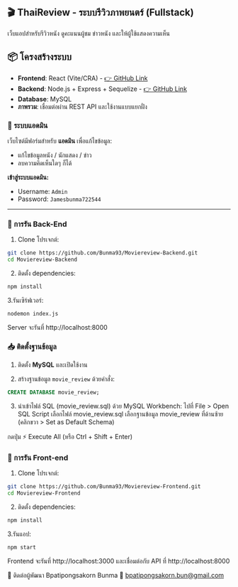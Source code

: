 ## 🎬 ThaiReview - ระบบรีวิวภาพยนตร์ (Fullstack)
เว็บแอปสำหรับรีวิวหนัง ดูคะแนนผู้ชม ข่าวหนัง และให้ผู้ใช้แสดงความเห็น

## 📦 โครงสร้างระบบ

- **Frontend**: React (Vite/CRA) - [👉 GitHub Link](https://github.com/Bunma93/Moviereview-Frontend)
- **Backend**: Node.js + Express + Sequelize - [👉 GitHub Link](https://github.com/Bunma93/Moviereview-Backend)
- **Database**: MySQL
- **ภาพรวม**: เชื่อมต่อผ่าน REST API และใช้งานแบบแยกฝั่ง
  
### 🔐 ระบบแอดมิน

เว็บไซต์มีฟอร์มสำหรับ **แอดมิน** เพื่อแก้ไขข้อมูล:
- แก้ไขข้อมูลหนัง / นักแสดง / ข่าว
- ลบความคิดเห็นใดๆ ก็ได้

**เข้าสู่ระบบแอดมิน:**
- Username: `Admin`
- Password: `Jamesbunma722544`

---

### 🚀 การรัน Back-End

1. Clone โปรเจกต์:
```bash
git clone https://github.com/Bunma93/Moviereview-Backend.git
cd Moviereview-Backend
```

2. ติดตั้ง dependencies:
```bash
npm install
```

3.รันเซิร์ฟเวอร์:
```bash
nodemon index.js
```

Server จะรันที่ http://localhost:8000

### 📥 ติดตั้งฐานข้อมูล
1. ติดตั้ง **MySQL** และเปิดใช้งาน

2. สร้างฐานข้อมูล `movie_review` ด้วยคำสั่ง:
```sql
CREATE DATABASE movie_review;
```

3. นำเข้าไฟล์ SQL (movie_review.sql) ด้วย MySQL Workbench:
ไปที่ File > Open SQL Script
เลือกไฟล์ movie_review.sql
เลือกฐานข้อมูล movie_review ที่ด้านซ้าย (คลิกขวา > Set as Default Schema)

กดปุ่ม ⚡️ Execute All (หรือ Ctrl + Shift + Enter)

### 🚀 การรัน Front-end
1. Clone โปรเจกต์:
```bash
git clone https://github.com/Bunma93/Moviereview-Frontend.git
cd Moviereview-Frontend
```

2. ติดตั้ง dependencies:
```bash
npm install
```

3.รันแอป:
```bash
npm start
```

Frontend จะรันที่ http://localhost:3000
และเชื่อมต่อกับ API ที่ http://localhost:8000

🙌 ติดต่อผู้พัฒนา
Bpatipongsakorn Bunma
📧 bpatipongsakorn.bun@gmail.com
